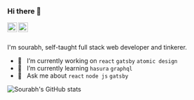 ### Hi there 👋


<a href="https://twitter.com/sourabh280598">
  <img align="left" alt="Sourabh kumar | Twitter" width="22px" src="https://raw.githubusercontent.com/peterthehan/peterthehan/master/assets/twitter.svg" />
</a>
<a href="https://www.linkedin.com/in/biku1998/">
  <img align="left" alt="Sourabh's LinkedIN" width="22px" src="https://raw.githubusercontent.com/peterthehan/peterthehan/master/assets/linkedin.svg" />
</a>
</br></br>

I'm sourabh, self-taught full stack web developer and tinkerer.

- 🔭 &nbsp; I’m currently working on `react` `gatsby` `atomic design`
- 🌱 &nbsp; I’m currently learning `hasura` `graphql`
- 💬 &nbsp; Ask me about `react` `node js` `gatsby`

![Sourabh's GitHub stats](https://github-readme-stats.vercel.app/api?username=biku1998&show_icons=true&theme=onedark)

